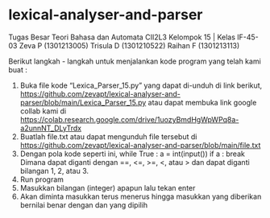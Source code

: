 # lexical-analyser-and-parser
Tugas Besar Teori Bahasa dan Automata CII2L3
Kelompok 15 | Kelas IF-45-03
Zeva P (1301213005)
Trisula D (1301210522)
Raihan F (1301213113)

Berikut langkah - langkah untuk menjalankan kode program yang telah kami buat :
1. Buka file kode “Lexica_Parser_15.py” yang dapat di-unduh di link berikut, https://github.com/zevapt/lexical-analyser-and-parser/blob/main/Lexica_Parser_15.py 
   atau dapat membuka link google collab kami di https://colab.research.google.com/drive/1uozyBmdHgWpWPq8a-a2unnNT_DLyTrdx 
2. Buatlah file.txt atau dapat mengunduh file tersebut di https://github.com/zevapt/lexical-analyser-and-parser/blob/main/file.txt 
3. Dengan pola kode seperti ini,
   while True :
        a = int(input())
        if a <operator> <int> :
            break
   Dimana <operator> dapat diganti dengan ==, <=, >=, <, atau > dan <int> dapat diganti bilangan 1, 2, atau 3.
5. Run program
6. Masukkan bilangan (integer) apapun lalu tekan enter
7. Akan diminta masukkan terus menerus hingga masukkan yang diberikan bernilai benar dengan <operator> dan <int> yang dipilih
